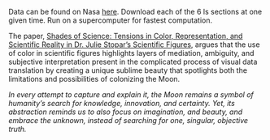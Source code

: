 Data can be found on Nasa [here](https://pds-geosciences.wustl.edu/lro/urn-nasa-pds-lro_diviner_derived1/data_derived_pcp/seasonal/slon/pols/). Download each of the 6 ls sections at one given time. Run on a supercomputer for fastest computation. 

The paper, [Shades of Science: Tensions in Color, Representation, and Scientific Reality in Dr. Julie Stopar’s Scientific Figures](https://drive.google.com/file/d/1GJhJpAC_ZKRrJGLDtVx4eHG75-NlVjp3/view?usp=sharing), argues that the use of color in scientific figures highlights layers of mediation, ambiguity, and subjective interpretation present in the complicated process of visual data translation by creating
a unique sublime beauty that spotlights both the limitations and possibilities of colonizing the Moon.

*In every attempt to capture and explain it, the Moon remains a symbol of humanity’s search for knowledge, innovation, and certainty. Yet, its abstraction reminds us to also focus on imagination, and beauty, and embrace the unknown, instead of searching for one, singular, objective truth.*
